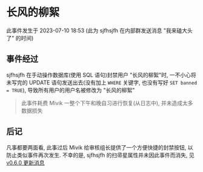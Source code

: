 # 长风的柳絮

此事件发生于 2023-07-10 18:53 (此为 sjfhsjfh 在内部群发送消息 "我来磕大头了" 的时间)

## 事件经过

sjfhsjfh 在手动操作数据库(使用 SQL 语句)封禁用户 "长风的柳絮"时, 一不小心将未写完的 UPDATE 语句发送出去(没有加上 `WHERE` 关键字, 也没有写好 `SET banned = TRUE`), 导致所有用户的用户名被修改为 "长风的柳絮"

> 此事件耗费 Mivik 一整个下午和晚自习进行恢复(从日志中), 并未造成太多数据损失

## 后记

凡事都要两面看, 此事过后 Mivik 给审核组长提供了一个方便快捷的封禁按钮, 以防止类似事件再次发生. 不幸的是, sjfhsjfh 的扫帚星属性并未因此事件而消失, 见 [v0.6.0 更新消息](./v0.6.0更新消息.md)
